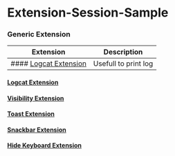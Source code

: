 # Extension-Session-Sample


### Generic Extension


Extension  | Description
------------------------------ | ------------------------------
#### <a href="/app/utils/log_extension.pdf" target="_blank">Logcat Extension</a> | Usefull to print log 


#### <a href="/app/utils/log_extension.pdf" target="_blank">Logcat Extension</a>
#### <a href="/app/utils/visibility_extension.jpg" target="_blank">Visibility Extension</a>
#### <a href="/app/utils/toast_extension.jpg" target="_blank">Toast Extension</a>
#### <a href="/app/utils/snackbar_extension.pdf" target="_blank">Snackbar Extension</a>
#### <a href="/app/utils/hide_keyboard_extension.pdf" target="_blank">Hide Keyboard Extension</a>

